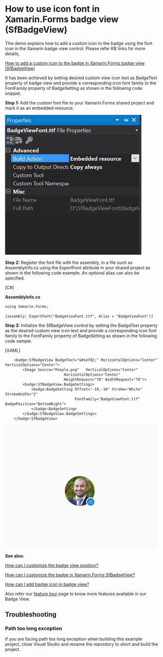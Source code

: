 # How to use icon font in Xamarin.Forms badge view (SfBadgeView)
This demo explains how to add a custom icon to the badge using the font icon in the Xamarin badge view control. Please refer KB links for more details,

[How to add a custom icon to the badge in Xamarin.Forms badge view (SfBadgeView)](https://www.syncfusion.com/kb/11338/?utm_medium=listing&utm_source=github-examples)

It has been achieved by setting desired custom view icon text as BadgeText  property of badge view and provide a corresponding icon font family to the FontFamily property of BadgeSetting as shown in the  following code snippet.

**Step 1:** Add the custom font file to your Xamarin.Forms shared project and mark it as an embedded resource.

![Embedded resource badge view custom font](OutputImage/EmbeddedCustomFont.PNG)

**Step 2:** Register the font file with the assembly, in a file such as AssemblyInfo.cs using the ExportFont attribute in your shared project as shown in the following code example. An optional alias can also be specified.

[C#]

**AssemblyInfo.cs**

```
using Xamarin.Forms;

[assembly: ExportFont("BadgeViewFont.ttf", Alias = "BadgeViewFont")]

```

**Step 3:** Initialize the SfBadgeView control by setting the BadgeText property as the desired custom view icon text and provide a corresponding icon font family to the FontFamily property of BadgeSetting as shown in the following code sample.

[XAML]

```
    <badge:SfBadgeView BadgeText="&#xe702;" HorizontalOptions="Center" VerticalOptions="Center">
        <Image Source="People.png"   VerticalOptions="Center"
                           HorizontalOptions="Center"
                           HeightRequest="70" WidthRequest="70"/>
        <badge:SfBadgeView.BadgeSettings>
            <badge:BadgeSetting Offset="-10,-10" Stroke="White" StrokeWidth="2" 
                                FontFamily="BadgeViewFont.ttf" BadgePosition="BottomRight">
            </badge:BadgeSetting>
        </badge:SfBadgeView.BadgeSettings>
    </badge:SfBadgeView>

```

![Output image of badge view custom font](OutputImage/BadgeCustomFont.jpg)

**See also:**

[How can I customize the badge view position?](https://help.syncfusion.com/xamarin/badge-view/position-customization)

[How can I customize the badge in Xamarin.Forms SfBadgeView?](https://help.syncfusion.com/xamarin/badge-view/badge-customization)

[How can I add badge icon in badge view?](https://help.syncfusion.com/xamarin/badge-view/predefined-symbols)

Also refer our [feature tour](https://www.syncfusion.com/xamarin-ui-controls/xamarin-badge-view) page to know more features available in our Badge View.

## <a name="troubleshooting"></a>Troubleshooting ##
### Path too long exception
If you are facing path too long exception when building this example project, close Visual Studio and rename the repository to short and build the project.

